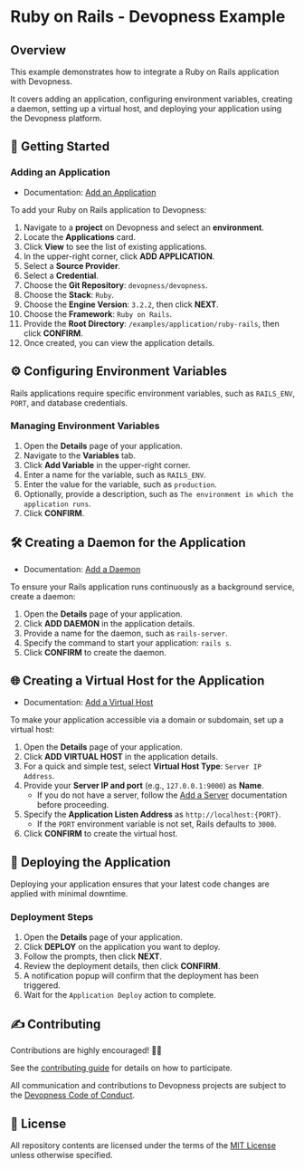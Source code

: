 # Ruby on Rails - Devopness Example

## Overview

This example demonstrates how to integrate a Ruby on Rails application with Devopness.

It covers adding an application, configuring environment variables, creating a daemon, setting up a virtual host, and deploying your application using the Devopness platform.

## 🚀 Getting Started

### Adding an Application

- Documentation: [Add an Application](https://www.devopness.com/docs/applications/add-application/)

To add your Ruby on Rails application to Devopness:

1. Navigate to a **project** on Devopness and select an **environment**.
2. Locate the **Applications** card.
3. Click **View** to see the list of existing applications.
4. In the upper-right corner, click **ADD APPLICATION**.
5. Select a **Source Provider**.
6. Select a **Credential**.
7. Choose the **Git Repository**: `devopness/devopness`.
8. Choose the **Stack**: `Ruby`.
9. Choose the **Engine Version**: `3.2.2`, then click **NEXT**.
10. Choose the **Framework**: `Ruby on Rails`.
11. Provide the **Root Directory**: `/examples/application/ruby-rails`, then click **CONFIRM**.
12. Once created, you can view the application details.

## ⚙️ Configuring Environment Variables

Rails applications require specific environment variables, such as `RAILS_ENV`, `PORT`, and database credentials.

### Managing Environment Variables

1. Open the **Details** page of your application.
2. Navigate to the **Variables** tab.
3. Click **Add Variable** in the upper-right corner.
4. Enter a name for the variable, such as `RAILS_ENV`.
5. Enter the value for the variable, such as `production`.
6. Optionally, provide a description, such as `The environment in which the application runs`.
7. Click **CONFIRM**.

## 🛠️ Creating a Daemon for the Application

- Documentation: [Add a Daemon](https://www.devopness.com/docs/daemons/add-daemon)

To ensure your Rails application runs continuously as a background service, create a daemon:

1. Open the **Details** page of your application.
2. Click **ADD DAEMON** in the application details.
3. Provide a name for the daemon, such as `rails-server`.
4. Specify the command to start your application: `rails s`.
5. Click **CONFIRM** to create the daemon.

## 🌐 Creating a Virtual Host for the Application

- Documentation: [Add a Virtual Host](https://www.devopness.com/docs/virtual-hosts/add-virtual-host)

To make your application accessible via a domain or subdomain, set up a virtual host:

1. Open the **Details** page of your application.
2. Click **ADD VIRTUAL HOST** in the application details.
3. For a quick and simple test, select **Virtual Host Type**: `Server IP Address`.
4. Provide your **Server IP and port** (e.g., `127.0.0.1:9000`) as **Name**.
   - If you do not have a server, follow the [Add a Server](https://www.devopness.com/docs/servers/add-server) documentation before proceeding.
5. Specify the **Application Listen Address** as `http://localhost:{PORT}`.
   - If the `PORT` environment variable is not set, Rails defaults to `3000`.
6. Click **CONFIRM** to create the virtual host.

## 🚢 Deploying the Application

Deploying your application ensures that your latest code changes are applied with minimal downtime.

### Deployment Steps

1. Open the **Details** page of your application.
2. Click **DEPLOY** on the application you want to deploy.
3. Follow the prompts, then click **NEXT**.
4. Review the deployment details, then click **CONFIRM**.
5. A notification popup will confirm that the deployment has been triggered.
6. Wait for the `Application Deploy` action to complete.

## ✍️ Contributing

Contributions are highly encouraged! 🙏👊

See the [contributing guide](../../../CONTRIBUTING.md) for details on how to participate.

All communication and contributions to Devopness projects are subject to the [Devopness Code of Conduct](../../../CODE_OF_CONDUCT.md).

## 📜 License

All repository contents are licensed under the terms of the [MIT License](../../../LICENSE) unless otherwise specified.
